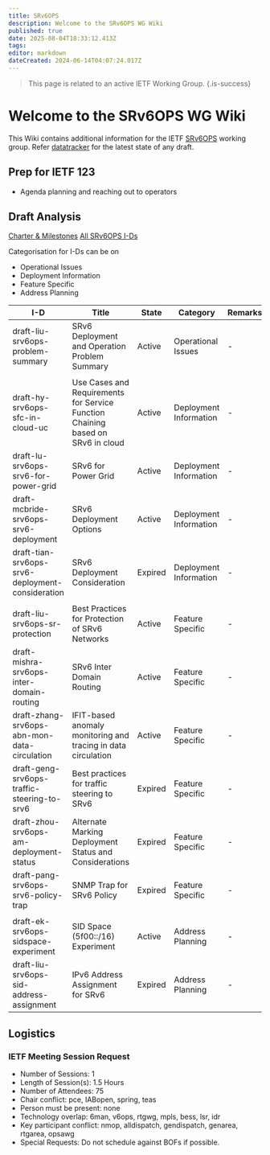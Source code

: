 ```yaml
---
title: SRv6OPS
description: Welcome to the SRv6OPS WG Wiki
published: true
date: 2025-08-04T18:33:12.413Z
tags: 
editor: markdown
dateCreated: 2024-06-14T04:07:24.017Z
---
```


> This page is related to an active IETF Working Group.
{.is-success}
# Welcome to the SRv6OPS WG Wiki

This Wiki contains additional information for the IETF [SRv6OPS](https://datatracker.ietf.org/wg/srv6ops/about/) working group. Refer [datatracker](https://datatracker.ietf.org/wg/srv6ops/documents/) for the latest state of any draft. 

## Prep for IETF 123

- Agenda planning and reaching out to operators

## Draft Analysis

[Charter & Milestones](https://datatracker.ietf.org/wg/srv6ops/about/)
[All SRv6OPS I-Ds](https://datatracker.ietf.org/doc/search?name=srv6ops&sort=&rfcs=on&activedrafts=on&olddrafts=on&by=group&group=)

Categorisation for I-Ds can be on 
- Operational Issues
- Deployment Information
- Feature Specific
- Address Planning 
 
| I-D     | Title     | State | Category     | Remarks. |
| ------------- | ------------- | ------------- | ------------- | ------------- |
| draft-liu-srv6ops-problem-summary | SRv6 Deployment and Operation Problem Summary | Active | Operational Issues | - |
| | | | | |
| draft-hy-srv6ops-sfc-in-cloud-uc | Use Cases and Requirements for Service Function Chaining based on SRv6 in cloud | Active |Deployment Information | - |
| draft-lu-srv6ops-srv6-for-power-grid | SRv6 for Power Grid | Active |Deployment Information	| - |
| draft-mcbride-srv6ops-srv6-deployment | SRv6 Deployment Options | Active |Deployment Information	| - |
| draft-tian-srv6ops-srv6-deployment-consideration | SRv6 Deployment Consideration| Expired |Deployment Information	| - |
| | | | | |
| draft-liu-srv6ops-sr-protection | Best Practices for Protection of SRv6 Networks | Active |Feature Specific | - |
| draft-mishra-srv6ops-inter-domain-routing | SRv6 Inter Domain Routing | Active |Feature Specific | - |
| draft-zhang-srv6ops-abn-mon-data-circulation | IFIT-based anomaly monitoring and tracing in data circulation | Active |Feature Specific | - |
| draft-geng-srv6ops-traffic-steering-to-srv6 | Best practices for traffic steering to SRv6 | Expired | Feature Specific | - |
| draft-zhou-srv6ops-am-deployment-status | Alternate Marking Deployment Status and Considerations | Expired | Feature Specific | - |
| draft-pang-srv6ops-srv6-policy-trap | SNMP Trap for SRv6 Policy | Expired | Feature Specific | - |
| | | | | |
| draft-ek-srv6ops-sidspace-experiment | SID Space (5f00::/16) Experiment | Active | Address Planning | - |
| draft-liu-srv6ops-sid-address-assignment | IPv6 Address Assignment for SRv6 | Expired | Address Planning | - |

## Logistics


### IETF Meeting Session Request 
* Number of Sessions: 1
* Length of Session(s): 1.5 Hours
* Number of Attendees: 75
* Chair conflict: pce, IABopen, spring, teas
* Person must be present: none
* Technology overlap: 6man, v6ops, rtgwg, mpls, bess, lsr, idr
* Key participant conflict: nmop, alldispatch, gendispatch, genarea, rtgarea, opsawg 
* Special Requests: Do not schedule against BOFs if possible.